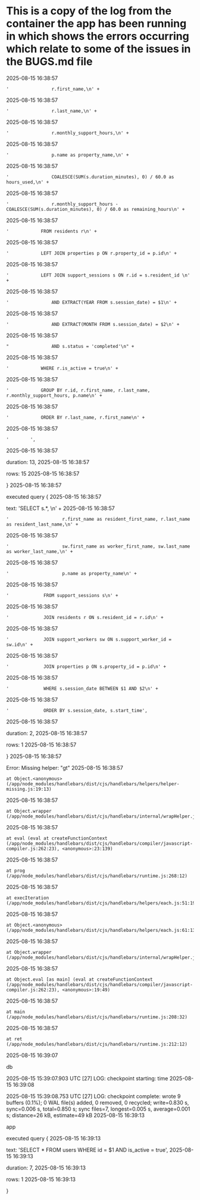 # This is a copy of the log from the container the app has been running in which shows the errors occurring which relate to some of the issues in the BUGS.md file

2025-08-15 16:38:57


    '                r.first_name,\n' +
2025-08-15 16:38:57


    '                r.last_name,\n' +
2025-08-15 16:38:57


    '                r.monthly_support_hours,\n' +
2025-08-15 16:38:57


    '                p.name as property_name,\n' +
2025-08-15 16:38:57


    '                COALESCE(SUM(s.duration_minutes), 0) / 60.0 as hours_used,\n' +
2025-08-15 16:38:57


    '                r.monthly_support_hours - COALESCE(SUM(s.duration_minutes), 0) / 60.0 as remaining_hours\n' +
2025-08-15 16:38:57


    '            FROM residents r\n' +
2025-08-15 16:38:57


    '            LEFT JOIN properties p ON r.property_id = p.id\n' +
2025-08-15 16:38:57


    '            LEFT JOIN support_sessions s ON r.id = s.resident_id \n' +
2025-08-15 16:38:57


    '                AND EXTRACT(YEAR FROM s.session_date) = $1\n' +
2025-08-15 16:38:57


    '                AND EXTRACT(MONTH FROM s.session_date) = $2\n' +
2025-08-15 16:38:57


    "                AND s.status = 'completed'\n" +
2025-08-15 16:38:57


    '            WHERE r.is_active = true\n' +
2025-08-15 16:38:57


    '            GROUP BY r.id, r.first_name, r.last_name, r.monthly_support_hours, p.name\n' +
2025-08-15 16:38:57


    '            ORDER BY r.last_name, r.first_name\n' +
2025-08-15 16:38:57


    '        ',
2025-08-15 16:38:57


  duration: 13,
2025-08-15 16:38:57


  rows: 15
2025-08-15 16:38:57


}
2025-08-15 16:38:57


executed query {
2025-08-15 16:38:57


  text: 'SELECT s.*, \n' +
2025-08-15 16:38:57


    '                    r.first_name as resident_first_name, r.last_name as resident_last_name,\n' +
2025-08-15 16:38:57


    '                    sw.first_name as worker_first_name, sw.last_name as worker_last_name,\n' +
2025-08-15 16:38:57


    '                    p.name as property_name\n' +
2025-08-15 16:38:57


    '             FROM support_sessions s\n' +
2025-08-15 16:38:57


    '             JOIN residents r ON s.resident_id = r.id\n' +
2025-08-15 16:38:57


    '             JOIN support_workers sw ON s.support_worker_id = sw.id\n' +
2025-08-15 16:38:57


    '             JOIN properties p ON s.property_id = p.id\n' +
2025-08-15 16:38:57


    '             WHERE s.session_date BETWEEN $1 AND $2\n' +
2025-08-15 16:38:57


    '             ORDER BY s.session_date, s.start_time',
2025-08-15 16:38:57


  duration: 2,
2025-08-15 16:38:57


  rows: 1
2025-08-15 16:38:57


}
2025-08-15 16:38:57


Error: Missing helper: "gt"
2025-08-15 16:38:57


    at Object.<anonymous> (/app/node_modules/handlebars/dist/cjs/handlebars/helpers/helper-missing.js:19:13)
2025-08-15 16:38:57


    at Object.wrapper (/app/node_modules/handlebars/dist/cjs/handlebars/internal/wrapHelper.js:15:19)
2025-08-15 16:38:57


    at eval (eval at createFunctionContext (/app/node_modules/handlebars/dist/cjs/handlebars/compiler/javascript-compiler.js:262:23), <anonymous>:23:139)
2025-08-15 16:38:57


    at prog (/app/node_modules/handlebars/dist/cjs/handlebars/runtime.js:268:12)
2025-08-15 16:38:57


    at execIteration (/app/node_modules/handlebars/dist/cjs/handlebars/helpers/each.js:51:19)
2025-08-15 16:38:57


    at Object.<anonymous> (/app/node_modules/handlebars/dist/cjs/handlebars/helpers/each.js:61:13)
2025-08-15 16:38:57


    at Object.wrapper (/app/node_modules/handlebars/dist/cjs/handlebars/internal/wrapHelper.js:15:19)
2025-08-15 16:38:57


    at Object.eval [as main] (eval at createFunctionContext (/app/node_modules/handlebars/dist/cjs/handlebars/compiler/javascript-compiler.js:262:23), <anonymous>:19:49)
2025-08-15 16:38:57


    at main (/app/node_modules/handlebars/dist/cjs/handlebars/runtime.js:208:32)
2025-08-15 16:38:57


    at ret (/app/node_modules/handlebars/dist/cjs/handlebars/runtime.js:212:12)
2025-08-15 16:39:07

db   

2025-08-15 15:39:07.903 UTC [27] LOG:  checkpoint starting: time
2025-08-15 16:39:08


2025-08-15 15:39:08.753 UTC [27] LOG:  checkpoint complete: wrote 9 buffers (0.1%); 0 WAL file(s) added, 0 removed, 0 recycled; write=0.830 s, sync=0.006 s, total=0.850 s; sync files=7, longest=0.005 s, average=0.001 s; distance=26 kB, estimate=49 kB
2025-08-15 16:39:13

app  

executed query {
2025-08-15 16:39:13


  text: 'SELECT * FROM users WHERE id = $1 AND is_active = true',
2025-08-15 16:39:13


  duration: 7,
2025-08-15 16:39:13


  rows: 1
2025-08-15 16:39:13


}



